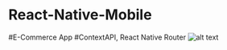 # React-Native-Mobile
#E-Commerce App
#ContextAPI, React Native Router
![alt text](https://github.com/[a-aksakal]/[React-Native-Mobile]/blob/[master]/assets/Cart.PNG?raw=true)

